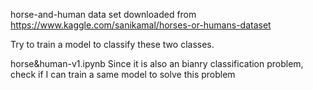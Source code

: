 horse-and-human data set downloaded from https://www.kaggle.com/sanikamal/horses-or-humans-dataset

Try to train a model to classify these two classes.

horse&human-v1.ipynb
Since it is also an bianry classification problem, check if I can train a same model to solve this problem
